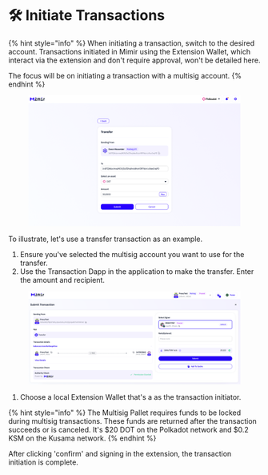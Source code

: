 # 🛠️ Initiate Transactions

{% hint style="info" %}
When initiating a transaction, switch to the desired account. Transactions initiated in Mimir using the Extension Wallet, which interact via the extension and don't require approval, won't be detailed here.&#x20;

The focus will be on initiating a transaction with a multisig account.
{% endhint %}

<figure><img src="../.gitbook/assets/image (17).png" alt=""><figcaption></figcaption></figure>

To illustrate, let's use a transfer transaction as an example.

1. Ensure you've selected the multisig account you want to use for the transfer.
2. Use the Transaction Dapp in the application to make the transfer. Enter the amount and recipient.

<figure><img src="../.gitbook/assets/image (24).png" alt=""><figcaption></figcaption></figure>

1. Choose a local Extension Wallet that's a as the transaction initiator.

{% hint style="info" %}
The Multisig Pallet requires funds to be locked during multisig transactions. These funds are returned after the transaction succeeds or is canceled. It's $20 DOT on the Polkadot network and $0.2 KSM on the Kusama network.
{% endhint %}

After clicking 'confirm' and signing in the extension, the transaction initiation is complete.
